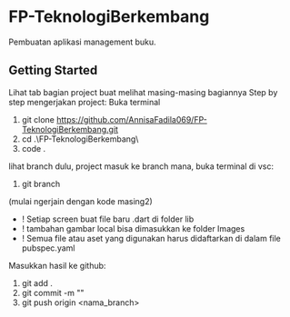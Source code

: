 # FP-TeknologiBerkembang
Pembuatan aplikasi management buku.

## Getting Started
Lihat tab bagian project buat melihat masing-masing bagiannya
Step by step mengerjakan project:
Buka terminal
1. git clone https://github.com/AnnisaFadila069/FP-TeknologiBerkembang.git
2. cd .\FP-TeknologiBerkembang\
3. code .

lihat branch dulu, project masuk ke branch mana, buka terminal di vsc:
1. git branch <nama branch>

(mulai ngerjain dengan kode masing2)
- ! Setiap screen buat file baru .dart di folder lib
- ! tambahan gambar local bisa dimasukkan ke folder Images
- ! Semua file atau aset yang digunakan harus didaftarkan di dalam file pubspec.yaml

Masukkan hasil ke github:
1. git add .
2. git commit -m "<isi komen perubahan>"
3. git push origin <nama_branch>


